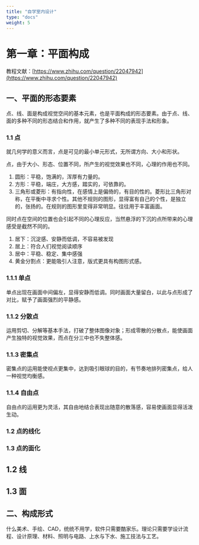 ```yaml
---
title: "自学室内设计"
type: "docs"
weight: 5
---
```


# 第一章：平面构成

教程文献：[https://www.zhihu.com/question/22047942](https://www.zhihu.com/question/22047942)

## 一、平面的形态要素

点、线、面是构成视觉空间的基本元素，也是平面构成的形态要素。由于点、线、面的多种不同的形态结合和作用，就产生了多种不同的表现手法和形象。

### 1.1 点

就几何学的意义而言，点是可见的最小单元形式，无所谓方向、大小和形状。

点，由于大小、形态、位置不同，所产生的视觉效果也不同，心理的作用也不同。

1. 圆形：平稳，饱满的，浑厚有力量的。
2. 方形：平稳，端庄，大方感，踏实的，可依靠的。
3. 三角形或菱形：有指向性，在感情上是偏倚的，有目的性的。菱形比三角形对称，在平衡中寻求个性。其他不规则的图形，显得富有自己的个性，是独立的，张扬的。在规则的图形里变得非常明显。往往用于丰富画面。

同时点在空间的位置也会引起不同的心理反应，当然悬浮的下沉的点所带来的心理感受是截然不同的。

1. 居下：沉淀感、安静而低调，不容易被发现
2. 居上：符合人们视觉阅读顺序
3. 居中：平稳、稳定、集中感强
4. 黄金分割点：更能吸引人注意，版式更具有构图形式感。

### 1.1.1 单点

单点出现在画面中间偏左，显得安静而低调。同时画面大量留白，以此与点形成了对比，赋予了画面强烈的平静感。

### 1.1.2 分散点

运用剪切、分解等基本手法，打破了整体图像对象；形成零散的分散点，能使画面产生独特的视觉效果，而点在分三中也不失整体感。

### 1.1.3 密集点

密集点的运用能使视点更集中，达到吸引眼球的目的，有节奏地排列密集点，给人一种视觉均衡感。

### 1.1.4 自由点

自由点的运用更为灵活，其自由地结合表现出随意的散落感，容易使画面显得活泼生动。

### 1.2 点的线化

### 1.3 点的面化

## 1.2 线

## 1.3 面

## 二、构成形式

什么美术、手绘、CAD，统统不用学，软件只需要酷家乐。理论只需要学设计流程、设计原理、材料、照明与电路、上水与下水、施工技法与工艺。
